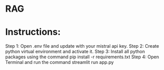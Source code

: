 # RAG

# Instructions:
Step 1: Open .env file and update with your mistral api key.
Step 2: Create python virtual environment and activate it.
Step 3: Install all python packages using the command pip install -r requirements.txt
Step 4: Open Terminal and run the command streamlit run app.py

